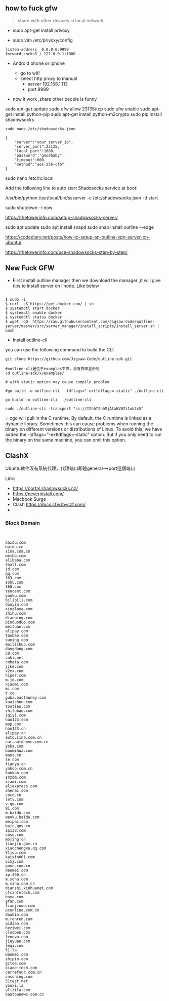 ## how to fuck gfw 

> share with other devices in local network



- sudo apt-get install privoxy

- sudo vim /etc/privoxy/config 

```shell
listen-address  0.0.0.0:9999
forward-socks5 / 127.0.0.1:1080 .
```



- Android phone or iphone
  - go to wifi
  - select http proxy to manual  
    - server 192.168.1.113
    - port 9999

- now it work ,share other people is funny


sudo apt-get update 
sudo ufw allow 23135/tcp sudo ufw enable
sudo apt-get install python-pip
sudo apt-get install python-m2crypto
sudo pip install shadowsocks

	sudo nano /etc/shadowsocks.json
	
	{
		"server":"your_server_ip",
		"server_port":23135,
		"local_port":1080,
		"password":"goodbaby",
		"timeout":600,
		"method":"aes-256-cfb"
	}

sudo nano /etc/rc.local

Add the following line to auto start Shadosocks service at boot:

/usr/bin/python /usr/local/bin/ssserver -c /etc/shadowsocks.json -d start

sudo shutdown -r now


https://thetowerinfo.com/setup-shadowsocks-server/

sudo apt update
sudo apt install snapd
sudo snap install outline --edge


https://codediary.net/posts/how-to-setup-an-outline-vpn-server-on-ubuntu/

https://thetowerinfo.com/use-shadowsocks-step-by-step/



## New Fuck GFW

* First install  outline manager then we download the manager ,it will give tips to install server on linode. Like below 

~~~shell

$ sudo -i
$ curl -sS https://get.docker.com/ | sh
$ systemctl start docker
$ systemctl enable docker
$ systemctl status docker
$ wget -qO- https://raw.githubusercontent.com/Jigsaw-Code/outline-server/master/src/server_manager/install_scripts/install_server.sh | bash
~~~

* Install outline-cli

you can use the following command to build the CLI.

~~~shell
git clone https://github.com/Jigsaw-Code/outline-sdk.git

#outline-cli是位于examples下面，没有界面显示的
cd outline-sdk/x/examples/

# with static option may cause compile problem

#go build -o outline-cli  -ldflags="-extldflags=-static" ./outline-cli

go build -o outline-cli  ./outline-cli

sudo ./outline-cli -transport "ss://Y2hhY2hhMjAtaWV0Zi1wb2x5"

~~~
💡 cgo will pull in the C runtime. By default, the C runtime is linked as a dynamic library. Sometimes this can cause problems when running the binary on different versions or distributions of Linux. To avoid this, we have added the -ldflags="-extldflags=-static" option. But if you only need to run the binary on the same machine, you can omit this option.


## ClashX
Ubuntu軟件沒有系統代理，代理端口即是general-->port這個端口


Link: 
* https://portal.shadowsocks.nz/
* https://neverinstall.com/
* Macbook Surge
* Clash https://docs.cfw.lbyczf.com/
* 











### Block Domain



~~~


baidu.com
baidu.cn
sina.com.cn
weibo.com
alibaba.com
tmall.com
jd.com
qq.com
163.com
sohu.com
360.com
tencent.com
youku.com
bilibili.com
douyin.com
ximalaya.com
zhihu.com
dianping.com
pinduoduo.com
meituan.com
alipay.com
taobao.com
suning.com
meilishuo.com
dangdang.com
58.com
cnki.net
cnbeta.com
jike.com
v2ex.com
hiper.com
m.jd.com
xiaomi.com
mi.com
t.co
guba.eastmoney.com
kuaishou.com
toutiao.com
zhifubao.com
iqiyi.com
hao123.com
mop.com
hao123.cn
alipay.cn
auto.sina.com.cn
car.autohome.com.cn
yoka.com
baomihua.com
mama.cn
le.com
tianya.cn
yahoo.com.cn
kankan.com
smzdm.com
xiami.com
aliexpress.com
zhenai.com
coco.cn
letv.com
v.qq.com
91.com
m.baidu.com
wenku.baidu.com
meipai.com
baic.gov.cn
ip138.com
soso.com
mojing.cn
tianjin.gov.cn
xiaochengxu.qq.com
51job.com
kaixin001.com
5i5j.com
gome.com.cn
wanmei.com
ip.360.cn
m.sohu.com
m.sina.com.cn
dianshi.xinhuanet.com
ctcinfotech.com
huya.com
gfan.com
tianjinwe.com
pconline.com.cn
doubin.com
m.renren.com
qidian.com
heziwei.com
cloopen.com
lenovo.com
jiayuan.com
leqi.com
51.la
wanmei.com
zhipin.com
gitee.com
xiaoe-tech.com
carrefour.com.cn
cnsuning.com
51test.net
youxi.la
alizila.com
baotounews.com.cn

~~~

